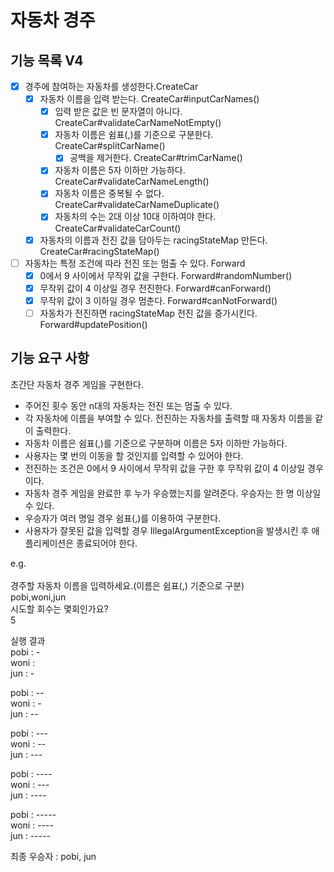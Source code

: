 # 자동차 경주

## 기능 목록 V4

- [x] 경주에 참여하는 자동차를 생성한다.CreateCar
  - [x] 자동차 이름을 입력 받는다. CreateCar#inputCarNames()
    - [x] 입력 받은 값은 빈 문자열이 아니다. CreateCar#validateCarNameNotEmpty()
    - [x] 자동차 이름은 쉼표(,)를 기준으로 구분한다. CreateCar#splitCarName()
      - [x] 공백을 제거한다. CreateCar#trimCarName()
    - [x] 자동차 이름은 5자 이하만 가능하다. CreateCar#validateCarNameLength() 
    - [x] 자동차 이름은 중복될 수 없다. CreateCar#validateCarNameDuplicate()
    - [x] 자동차의 수는 2대 이상 10대 이하여야 한다. CreateCar#validateCarCount()
  - [x] 자동차의 이름과 전진 값을 담아두는 racingStateMap 만든다. CreateCar#racingStateMap()

-[ ] 자동차는 특정 조건에 따라 전진 또는 멈출 수 있다. Forward
  - [x] 0에서 9 사이에서 무작위 값을 구한다. Forward#randomNumber()
  - [x] 무작위 값이 4 이상일 경우 전진한다. Forward#canForward()
  - [x] 무작위 값이 3 이하일 경우 멈춘다. Forward#canNotForward()
  - [ ] 자동차가 전진하면 racingStateMap 전진 값을 증가시킨다. Forward#updatePosition()

## 기능 요구 사항

초간단 자동차 경주 게임을 구현한다.

- 주어진 횟수 동안 n대의 자동차는 전진 또는 멈출 수 있다.
- 각 자동차에 이름을 부여할 수 있다. 전진하는 자동차를 출력할 때 자동차 이름을 같이 출력한다.
- 자동차 이름은 쉼표(,)를 기준으로 구분하며 이름은 5자 이하만 가능하다.
- 사용자는 몇 번의 이동을 할 것인지를 입력할 수 있어야 한다.
- 전진하는 조건은 0에서 9 사이에서 무작위 값을 구한 후 무작위 값이 4 이상일 경우이다.
- 자동차 경주 게임을 완료한 후 누가 우승했는지를 알려준다. 우승자는 한 명 이상일 수 있다.
- 우승자가 여러 명일 경우 쉼표(,)를 이용하여 구분한다.
- 사용자가 잘못된 값을 입력할 경우 IllegalArgumentException을 발생시킨 후 애플리케이션은 종료되어야 한다.

e.g. <br/><br/>
경주할 자동차 이름을 입력하세요.(이름은 쉼표(,) 기준으로 구분) <br/>
pobi,woni,jun <br/>
시도할 회수는 몇회인가요? <br/>
5 <br/>

실행 결과 <br/>
pobi : - <br/>
woni : <br/>
jun : - <br/>

pobi : -- <br/>
woni : - <br/>
jun : -- <br/>

pobi : --- <br/>
woni : -- <br/>
jun : --- <br/>

pobi : ---- <br/>
woni : --- <br/>
jun : ---- <br/>

pobi : ----- <br/>
woni : ---- <br/>
jun : ----- <br/>

최종 우승자 : pobi, jun
